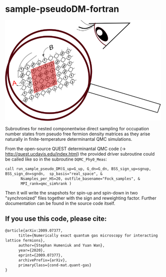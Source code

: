 # sample-pseudoDM-fortran
<img src="_resources/titlepage.png" width="600">

Subroutines for nested componentwise direct sampling for occupation number states from pseudo free fermion density matrices 
as they arise naturally in finite-temperature determinantal QMC simulations.

From the open-source QUEST determinantal QMC code (-> http://quest.ucdavis.edu/index.html) 
the provided driver subroutine could be called like 
so in the subroutine `DQMC_Phy0_Meas`:


    call run_sample_pseudo_DM(G_up=G_up, G_dn=G_dn, BSS_sign_up=sgnup, BSS_sign_dn=sgndn,  sp_basis="real_space", &
           Nsamples_per_HS=20, outfile_basename="Fock_samples", &
           MPI_rank=qmc_sim%rank )


Then it will write the snapshots for spin-up and spin-down in two "synchronized" files together
with the sign and reweighting factor. Further documentation can be found in the source code itself.

If you use this code, please cite:
----------------------------------
```
@article{arXiv:2009.07377,
      title={Numerically exact quantum gas microscopy for interacting lattice fermions}, 
      author={Stephan Humeniuk and Yuan Wan},
      year={2020},
      eprint={2009.07377},
      archivePrefix={arXiv},
      primaryClass={cond-mat.quant-gas}
}
```


